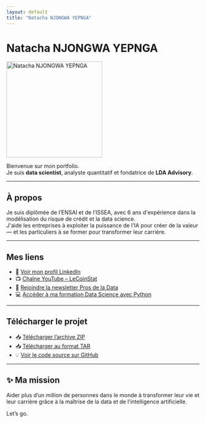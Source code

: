 ```yaml
---
layout: default
title: "Natacha NJONGWA YEPNGA"
---
```


# Natacha NJONGWA YEPNGA

<img src="img/nny.jpg" alt="Natacha NJONGWA YEPNGA" width="250"/>

Bienvenue sur mon portfolio.  
Je suis **data scientist**, analyste quantitatif et fondatrice de **LDA Advisory**.

---

## À propos

Je suis diplômée de l’ENSAI et de l’ISSEA, avec 6 ans d'expérience dans la modélisation du risque de crédit et la data science.  
J'aide les entreprises à exploiter la puissance de l'IA pour créer de la valeur — et les particuliers à se former pour transformer leur carrière.

---

## Mes liens

- 🔗 [Voir mon profil LinkedIn](https://www.linkedin.com/in/natacha-njongwa-yepnga)
- 📺 [Chaîne YouTube – LeCoinStat](https://www.youtube.com/c/LeCoinStat)
- 📨 [Rejoindre la newsletter Pros de la Data](https://natacha-njongwa-yepnga.ck.page)
- 💻 [Accéder à ma formation Data Science avec Python](https://votre-lien-kajabi.com)

---

## Télécharger le projet

- 📥 [Télécharger l’archive ZIP](./archive.zip)
- 📥 [Télécharger au format TAR](./archive.tar)
- 💡 [Voir le code source sur GitHub](https://github.com/LeCoinStat/natacha.njongwa.yepnga)

---

## ✨ Ma mission

Aider plus d’un million de personnes dans le monde à transformer leur vie et leur carrière grâce à la maîtrise de la data et de l’intelligence artificielle.

Let’s go.
